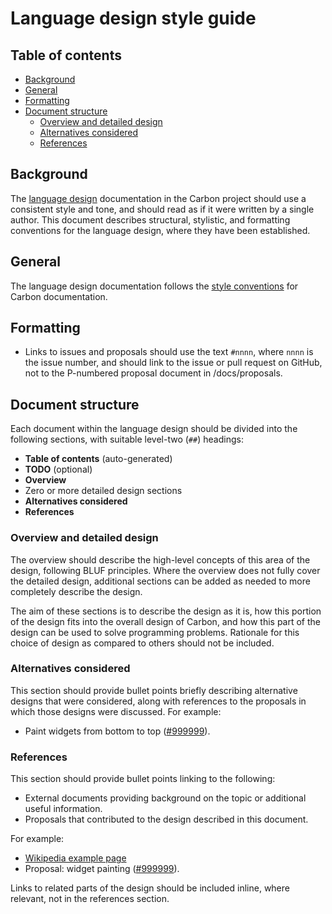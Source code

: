 # Language design style guide

<!--
Part of the Carbon Language project, under the Apache License v2.0 with LLVM
Exceptions. See /LICENSE for license information.
SPDX-License-Identifier: Apache-2.0 WITH LLVM-exception
-->

<!-- toc -->

## Table of contents

-   [Background](#background)
-   [General](#general)
-   [Formatting](#formatting)
-   [Document structure](#document-structure)
    -   [Overview and detailed design](#overview-and-detailed-design)
    -   [Alternatives considered](#alternatives-considered)
    -   [References](#references)

<!-- tocstop -->

## Background

The [language design](/docs/design) documentation in the Carbon project should
use a consistent style and tone, and should read as if it were written by a
single author. This document describes structural, stylistic, and formatting
conventions for the language design, where they have been established.

## General

The language design documentation follows the
[style conventions](https://carbon-lang.dev/CONTRIBUTING.html#google-docs-and-markdown)
for Carbon documentation.

## Formatting

-   Links to issues and proposals should use the text `#nnnn`, where `nnnn` is
    the issue number, and should link to the issue or pull request on GitHub,
    not to the P-numbered proposal document in /docs/proposals.

## Document structure

Each document within the language design should be divided into the following
sections, with suitable level-two (`##`) headings:

-   **Table of contents** (auto-generated)
-   **TODO** (optional)
-   **Overview**
-   Zero or more detailed design sections
-   **Alternatives considered**
-   **References**

### Overview and detailed design

The overview should describe the high-level concepts of this area of the design,
following BLUF principles. Where the overview does not fully cover the detailed
design, additional sections can be added as needed to more completely describe
the design.

The aim of these sections is to describe the design as it is, how this portion
of the design fits into the overall design of Carbon, and how this part of the
design can be used to solve programming problems. Rationale for this choice of
design as compared to others should not be included.

### Alternatives considered

This section should provide bullet points briefly describing alternative designs
that were considered, along with references to the proposals in which those
designs were discussed. For example:

-   Paint widgets from bottom to top
    ([#999999](https://github.com/carbon-language/carbon-lang/pull/999999)).

### References

This section should provide bullet points linking to the following:

-   External documents providing background on the topic or additional useful
    information.
-   Proposals that contributed to the design described in this document.

For example:

-   [Wikipedia example page](https://en.wikipedia.org/wiki/Wikipedia:Example)
-   Proposal: widget painting
    ([#999999](https://github.com/carbon-language/carbon-lang/pull/999999)).

Links to related parts of the design should be included inline, where relevant,
not in the references section.

